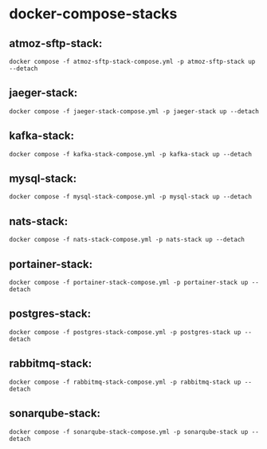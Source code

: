 # docker-compose-stacks

## atmoz-sftp-stack:
	docker compose -f atmoz-sftp-stack-compose.yml -p atmoz-sftp-stack up --detach

## jaeger-stack:
	docker compose -f jaeger-stack-compose.yml -p jaeger-stack up --detach

## kafka-stack:
	docker compose -f kafka-stack-compose.yml -p kafka-stack up --detach

## mysql-stack:
	docker compose -f mysql-stack-compose.yml -p mysql-stack up --detach

## nats-stack:
	docker compose -f nats-stack-compose.yml -p nats-stack up --detach

## portainer-stack:
	docker compose -f portainer-stack-compose.yml -p portainer-stack up --detach

## postgres-stack:
	docker compose -f postgres-stack-compose.yml -p postgres-stack up --detach

## rabbitmq-stack:
	docker compose -f rabbitmq-stack-compose.yml -p rabbitmq-stack up --detach

## sonarqube-stack:
	docker compose -f sonarqube-stack-compose.yml -p sonarqube-stack up --detach
